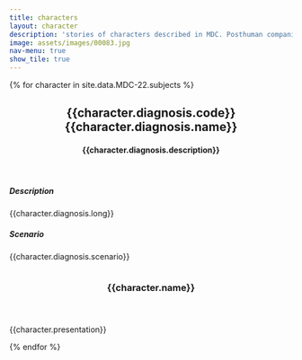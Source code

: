 ```yaml
---
title: characters
layout: character
description: 'stories of characters described in MDC. Posthuman companion'
image: assets/images/00083.jpg
nav-menu: true
show_tile: true
---
```


<!-- Main -->
<div id="main">


{% for character in site.data.MDC-22.subjects %}


<!-- One -->
<section id="one">
	<div class="inner">
		<header class="major">
			<h2>{{character.diagnosis.code}} {{character.diagnosis.name}}</h2>
			<h4>{{character.diagnosis.description}}</h4>
		</header>
		<h5>Description</h5>
		{{character.diagnosis.long}}
<p>	<h5>Scenario</h5>
		{{character.diagnosis.scenario}}
		</p>
	</div>
</section>

<!-- Two -->
<section id="two" class="spotlights">
	<section>
		<!-- <a href="generic.html" class="image"> -->
		<img src="{{ site.data.MDC-22.network-folder }}{{character.image}}" class="image" alt="" data-position="center center" />
		<!-- </a> -->
		<div class="content">
			<div class="inner">
				<header class="major">
					<h3>{{character.name}}</h3>
				</header>
				<p>{{character.presentation}}</p>
				<!-- <ul class="actions">
					<li><a href="generic.html" class="button">Learn more</a></li>
				</ul> -->
			</div>
		</div>
	</section>
</section>

{% endfor %}

</div>
